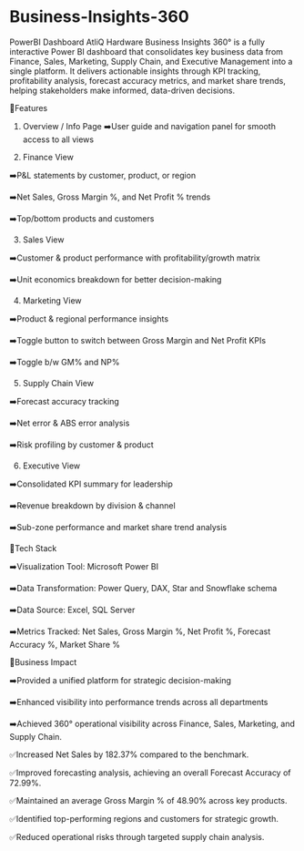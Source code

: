 # Business-Insights-360

PowerBI Dashboard AtliQ Hardware
Business Insights 360° is a fully interactive Power BI dashboard that consolidates key business data from Finance, Sales, Marketing, Supply Chain, and Executive Management into a single platform. It delivers actionable insights through KPI tracking, profitability analysis, forecast accuracy metrics, and market share trends, helping stakeholders make informed, data-driven decisions.

🔷Features
1. Overview / Info Page
➡️User guide and navigation panel for smooth access to all views

2. Finance View
 
➡️P&L statements by customer, product, or region

➡️Net Sales, Gross Margin %, and Net Profit % trends

➡️Top/bottom products and customers

3. Sales View
 
➡️Customer & product performance with profitability/growth matrix

➡️Unit economics breakdown for better decision-making

4. Marketing View
 
➡️Product & regional performance insights

➡️Toggle button to switch between Gross Margin and Net Profit KPIs

➡️Toggle b/w GM% and NP%

5. Supply Chain View

➡️Forecast accuracy tracking

➡️Net error & ABS error analysis

➡️Risk profiling by customer & product

6. Executive View
 
➡️Consolidated KPI summary for leadership

➡️Revenue breakdown by division & channel

➡️Sub-zone performance and market share trend analysis

🔷Tech Stack

➡️Visualization Tool: Microsoft Power BI

➡️Data Transformation: Power Query, DAX, Star and Snowflake schema

➡️Data Source: Excel, SQL Server

➡️Metrics Tracked: Net Sales, Gross Margin %, Net Profit %, Forecast Accuracy %, Market Share %

🔷Business Impact

➡️Provided a unified platform for strategic decision-making

➡️Enhanced visibility into performance trends across all departments

➡️Achieved 360° operational visibility across Finance, Sales, Marketing, and Supply Chain.

 ✅Increased Net Sales by 182.37% compared to the benchmark.

 ✅Improved forecasting analysis, achieving an overall Forecast Accuracy of 72.99%.

 ✅Maintained an average Gross Margin % of 48.90% across key products.

 ✅Identified top-performing regions and customers for strategic growth.

 ✅Reduced operational risks through targeted supply chain analysis.
